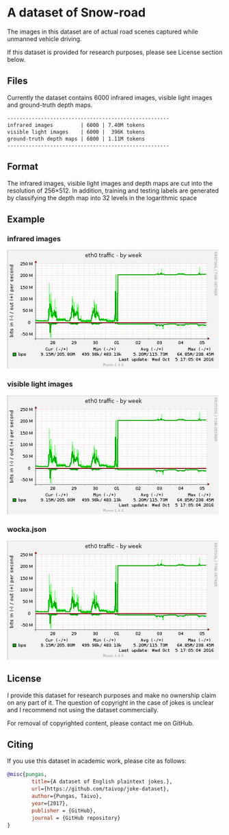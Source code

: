 # A dataset of Snow-road

The images in this dataset are of actual road scenes captured while unmanned vehicle driving.

If this dataset is provided for research purposes, please see License section below.


## Files
Currently the dataset contains 6000 infrared images, visible light images and ground-truth depth maps.

```
-----------------------------------------------------
infrared images         | 6000 | 7.40M tokens
visible light images    | 6000 |  396K tokens
ground-truth depth maps | 6000 | 1.11M tokens
-----------------------------------------------------
```

## Format
The infrared images, visible light images and depth maps are cut into the resolution of 256×512.
In addition, training and testing labels are generated by classifying the depth map into 32 levels in the logarithmic space

## Example

### infrared images

![/depth_images/Maxing out a 200mbit pipe](max-out-200mbit.png)

### visible light images

![/depth_images/Maxing out a 200mbit pipe](max-out-200mbit.png)

### wocka.json

![/depth_images/Maxing out a 200mbit pipe](max-out-200mbit.png)


## License
I provide this dataset for research purposes and make no ownership claim on any part of it. The question of copyright in the case of jokes is unclear and I recommend not using the dataset commercially.

For removal of copyrighted content, please contact me on GitHub.

## Citing
If you use this dataset in academic work, please cite as follows:

```bibtex
@misc{pungas,
        title={A dataset of English plaintext jokes.},
        url={https://github.com/taivop/joke-dataset},
        author={Pungas, Taivo},
        year={2017},
        publisher = {GitHub},
        journal = {GitHub repository}
}
```
